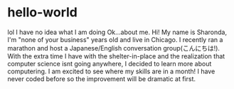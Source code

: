 # hello-world
lol I have no idea what I am doing 
Ok...about me. Hi! My name is Sharonda, I'm "none of your business" years old and live in Chicago. I recently ran a marathon and host a Japanese/English conversation group(こんにちは!). With the extra time I have with the shelter-in-place and the realization that computer science isnt going anywhere, I decided to learn more about computering. I am excited to see where my skills are in a month! I have never coded before so the improvement will be dramatic at first.
